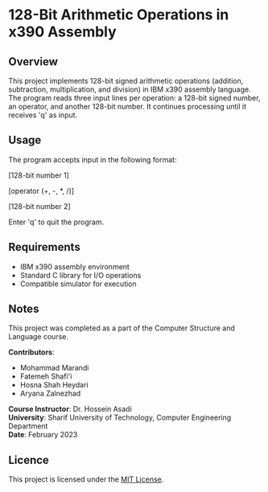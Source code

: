 # 128-Bit Arithmetic Operations in x390 Assembly

## Overview

This project implements 128-bit signed arithmetic operations (addition, subtraction, multiplication, and division) in IBM x390 assembly language. The program reads three input lines per operation: a 128-bit signed number, an operator, and another 128-bit number. It continues processing until it receives 'q' as input.

## Usage

The program accepts input in the following format:

[128-bit number 1]

[operator (+, -, *, /)]

[128-bit number 2]


Enter 'q' to quit the program.

##  Requirements

- IBM x390 assembly environment
- Standard C library for I/O operations
- Compatible simulator for execution

## Notes

This project was completed as a part of the Computer Structure and Language course.


**Contributors**:
- Mohammad Marandi
- Fatemeh Shafi'i
- Hosna Shah Heydari
- Aryana Zalnezhad

**Course Instructor**: Dr. Hossein Asadi  
**University**: Sharif University of Technology, Computer Engineering Department  
**Date**: February 2023

## Licence
This project is licensed under the [MIT License](https://opensource.org/licenses/MIT).


